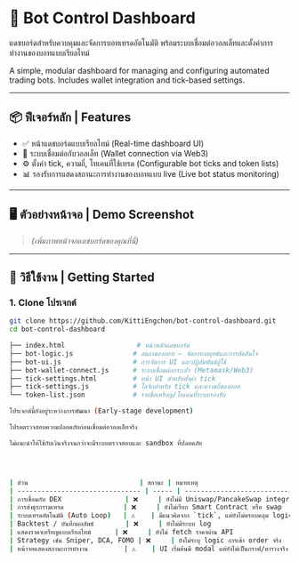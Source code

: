 # 🧠 Bot Control Dashboard

แดชบอร์ดสำหรับควบคุมและจัดการบอทเทรดอัตโนมัติ พร้อมระบบเชื่อมต่อวอลเล็ทและตั้งค่าการทำงานของบอทแบบเรียลไทม์

A simple, modular dashboard for managing and configuring automated trading bots. Includes wallet integration and tick-based settings.

---

## 📦 ฟีเจอร์หลัก | Features

- ✅ หน้าแดชบอร์ดแบบเรียลไทม์ (Real-time dashboard UI)
- 🔄 ระบบเชื่อมต่อกับวอลเล็ท (Wallet connection via Web3)
- ⚙️ ตั้งค่า tick, ความถี่, โทเคนที่ใช้เทรด (Configurable bot ticks and token lists)
- 📊 รองรับการแสดงสถานะการทำงานของบอทแบบ live (Live bot status monitoring)

---

## 🖥️ ตัวอย่างหน้าจอ | Demo Screenshot

> *(เพิ่มภาพหน้าจอแดชบอร์ดของคุณที่นี่)*

---

## 🚀 วิธีใช้งาน | Getting Started

### 1. Clone โปรเจกต์
```bash
git clone https://github.com/KittiEngchon/bot-control-dashboard.git
cd bot-control-dashboard

├── index.html                  # หน้าหลักแดชบอร์ด
├── bot-logic.js               # สมองของบอท – จัดการกลยุทธ์และการตัดสินใจ
├── bot-ui.js                  # การจัดการ UI และปฏิสัมพันธ์ผู้ใช้
├── bot-wallet-connect.js      # ระบบเชื่อมต่อกระเป๋า (Metamask/Web3)
├── tick-settings.html         # หน้า UI สำหรับตั้งค่า tick
├── tick-settings.js           # โลจิกสำหรับ tick และความถี่ของบอท
└── token-list.json            # รายชื่อเหรียญ/โทเคนที่ระบบรองรับ

โปรเจกต์นี้ยังอยู่ระหว่างการพัฒนา (Early-stage development)

โปรดตรวจสอบความปลอดภัยก่อนเชื่อมต่อวอลเล็ทจริง

ไม่แนะนำให้ใช้กับเงินจริงจนกว่าจะมีระบบตรวจสอบและ sandbox ที่ปลอดภัย




| ส่วน                            | สถานะ | หมายเหตุ                                        |
| ------------------------------- | ----- | ----------------------------------------------- |
| การเชื่อมกับ DEX                | ❌     | ยังไม่มี Uniswap/PancakeSwap integration        |
| การส่งธุรกรรมเทรด               | ❌     | ยังไม่เรียก Smart Contract หรือ swap            |
| ระบบเทรดอัตโนมัติ (Auto Loop)   | ⚠️    | มีแนวคิดจาก `tick`, แต่ยังไม่ครอบคลุม logic     |
| Backtest / บันทึกผลลัพธ์        | ❌     | ยังไม่มีระบบ log                                |
| แสดงราคาเหรียญแบบเรียลไทม์      | ❌     | ยังไม่ fetch ราคาผ่าน API                       |
| Strategy เช่น Sniper, DCA, FOMO | ❌     | ยังไม่ระบุ logic การเข้า order จริง             |
| หน้าจอแสดงสถานะการทำงาน         | ⚠️    | UI เริ่มต้นมี modal แต่ยังไม่เป็นกราฟ/ตารางจริง |




